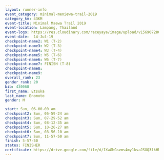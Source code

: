 ```yaml
---
layout: runner-info 
event_category: minimal-meniewa-trail-2019 
category_km: 43KM 
event-title: Minimal Maewa Trail 2019 
event-location: Lampang, Thailand 
event-logo: https://res.cloudinary.com/raceyaya/image/upload/v1569072805/logo/minimal-trail_ktnvsp.jpg 
event-date:  14-Jul-19 
checkpoint-name2: W1 (T-2) 
checkpoint-name3: W2 (T-3) 
checkpoint-name4: W3 (T-4) 
checkpoint-name5: W5 (T-6) 
checkpoint-name6: W6 (T-7) 
checkpoint-name7: FINISH (T-8) 
checkpoint-name8: 
checkpoint-name9: 
overall_rank: 23
gender_rank: 20
bib: 430060
first_name: Etsuka
last_name: Enomoto
gender: M

start: Sun, 06-00-00 am
checkpoint2: Sun, 06-59-24 am
checkpoint3: Sun, 07-29-52 am
checkpoint4: Sun, 08-12-35 am
checkpoint5: Sun, 10-26-27 am
checkpoint6: Sun, 08-56-10 am
checkpoint7: Sun, 11-57-50 am
finish: 5-57-50
status: FINISHER
certificate: https://drive.google.com/file/d/1XwGhGsvms4my1kvaJSOQ3lkHM_uIi8hk/view?usp=sharing
---
```

